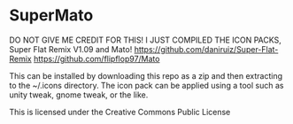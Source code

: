 # SuperMato
DO NOT GIVE ME CREDIT FOR THIS!
I JUST COMPILED THE ICON PACKS, Super Flat Remix V1.09 and Mato!
https://github.com/daniruiz/Super-Flat-Remix
https://github.com/flipflop97/Mato


This can be installed by downloading this repo as a zip and then extracting to the ~/.icons directory.
The icon pack can be applied using a tool such as unity tweak, gnome tweak, or the like.

This is licensed under the Creative Commons Public License
